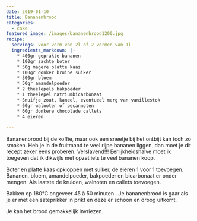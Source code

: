 ```yaml
---
date: 2019-01-10
title: Bananenbrood
categories:
  - cake
featured_image: /images/bananenbrood1200.jpg
recipe:
  servings: voor vorm van 2l of 2 vormen van 1l
  ingredients_markdown: |-
    * 400gr geprakte bananen    * 100gr zachte boter
    * 50g magere platte kaas    * 100gr donker bruine suiker    * 300gr bloem    * 50gr amandelpoeder
    * 2 theelepels bakpoeder    * 1 theelepel natriumbicarbonaat    * Snuifje zout, kaneel, eventueel merg van vanillestok    * 60gr walnoten of pecannoten    * 60gr donkere chocolade callets    * 4 eieren    
---
```

Bananenbrood bij de koffie, maar ook een sneetje bij het ontbijt kan toch zo smaken.
Heb je in de fruitmand te veel rijpe bananen liggen, dan moet je dit recept zeker eens proberen.
Verslavend!!!
Eerlijkheidshalve moet ik toegeven dat ik dikwijls met opzet iets te veel bananen koop.
 


<!--more-->

Boter en platte kaas opkloppen met suiker, de eieren 1 voor 1 toevoegen.Bananen, bloem, amandelpoeder, bakpoeder en bicarbonaat er onder mengen.Als laatste de kruiden, walnoten en callets toevoegen.Bakken op 180°C ongeveer 45 à 50 minuten .Je bananenbrood is gaar als je er met een satéprikker in prikt en deze er schoon en droog uitkomt.
Je kan het brood gemakkelijk invriezen.




